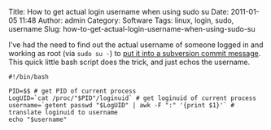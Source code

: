Title: How to get actual login username when using sudo su
Date: 2011-01-05 11:48
Author: admin
Category: Software
Tags: linux, login, sudo, username
Slug: how-to-get-actual-login-username-when-using-sudo-su

I've had the need to find out the actual username of someone logged in
and working as root (via `sudo su -`) to [put it into a subversion
commit message](/2011/01/client-side-subversion-commit-message-hooks/).
This quick little bash script does the trick, and just echos the
username.

~~~~{.bash}
#!/bin/bash

PID=$$ # get PID of current process
LogUID=`cat /proc/"$PID"/loginuid` # get loginuid of current process
username=`getent passwd "$LogUID" | awk -F ":" '{print $1}'` # translate loginuid to username
echo "$username"
~~~~
